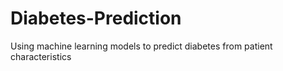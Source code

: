 # Diabetes-Prediction
Using machine learning models to predict diabetes from patient characteristics

